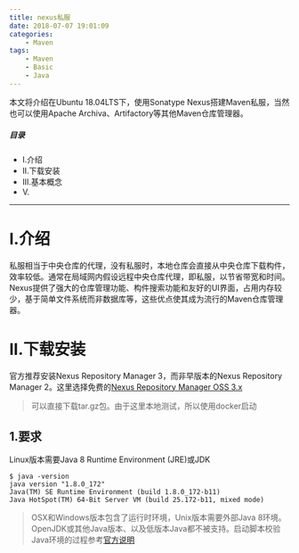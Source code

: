 ```yaml
---
title: nexus私服
date: 2018-07-07 19:01:09
categories:
    - Maven
tags:
    - Maven
    - Basic
    - Java
---
```


本文将介绍在Ubuntu 18.04LTS下，使用Sonatype Nexus搭建Maven私服，当然也可以使用Apache Archiva、Artifactory等其他Maven仓库管理器。

<!-- more -->

##### 目录
+ I.介绍
+ II.下载安装
+ III.基本概念
+ V.

---

# I.介绍

私服相当于中央仓库的代理，没有私服时，本地仓库会直接从中央仓库下载构件，效率较低。通常在局域网内假设远程中央仓库代理，即私服，以节省带宽和时间。Nexus提供了强大的仓库管理功能、构件搜索功能和友好的UI界面，占用内存较少，基于简单文件系统而非数据库等，这些优点使其成为流行的Maven仓库管理器。

# II.下载安装

官方推荐安装Nexus Repository Manager 3，而非早版本的Nexus Repository Manager 2。这里选择免费的[Nexus Repository Manager OSS 3.x](https://help.sonatype.com/repomanager3/download)

> 可以直接下载tar.gz包。由于这里本地测试，所以使用docker启动

## 1.要求

Linux版本需要Java 8 Runtime Environment (JRE)或JDK

```shell
$ java -version
java version "1.8.0_172"
Java(TM) SE Runtime Environment (build 1.8.0_172-b11)
Java HotSpot(TM) 64-Bit Server VM (build 25.172-b11, mixed mode)
```

> OSX和Windows版本包含了运行时环境，Unix版本需要外部Java 8环境。OpenJDK或其他Java版本、以及低版本Java都不被支持。启动脚本校验Java环境的过程参考[官方说明](https://help.sonatype.com/repomanager3/installation/java-runtime-environment)
